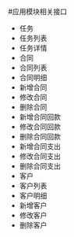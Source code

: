 #应用模块相关接口
* 任务
 * 任务列表
 * 任务详情
* 合同
 * 合同列表
 * 合同明细
 * 新增合同
 * 修改合同
 * 删除合同
 * 新增合同回款
 * 修改合同回款
 * 删除合同回款
 * 新增合同支出
 * 修改合同支出
 * 删除合同支出
* 客户
 * 客户列表
 * 客户明细
 * 新增客户
 * 修改客户
 * 删除客户